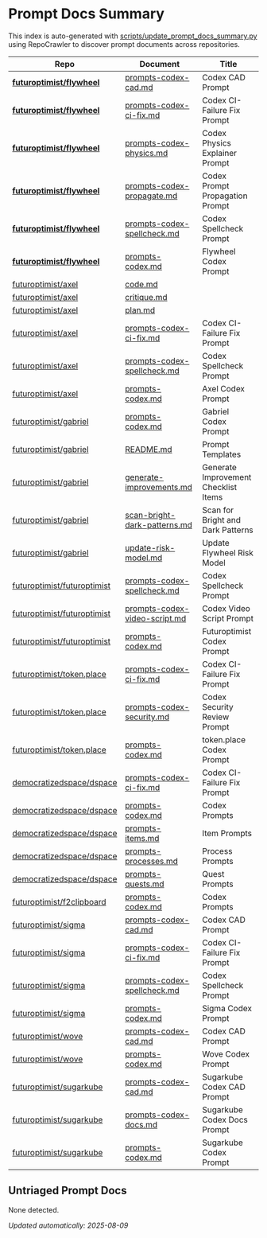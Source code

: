 # Prompt Docs Summary

This index is auto-generated with [scripts/update_prompt_docs_summary.py](../scripts/update_prompt_docs_summary.py) using RepoCrawler to discover prompt documents across repositories.

| Repo                                                                          | Document                                                                                                                          | Title                                |
|-------------------------------------------------------------------------------|-----------------------------------------------------------------------------------------------------------------------------------|--------------------------------------|
| **[futuroptimist/flywheel](https://github.com/futuroptimist/flywheel)**       | [prompts-codex-cad.md](https://github.com/futuroptimist/flywheel/blob/main/docs/prompts-codex-cad.md)                             | Codex CAD Prompt                     |
| **[futuroptimist/flywheel](https://github.com/futuroptimist/flywheel)**       | [prompts-codex-ci-fix.md](https://github.com/futuroptimist/flywheel/blob/main/docs/prompts-codex-ci-fix.md)                       | Codex CI-Failure Fix Prompt          |
| **[futuroptimist/flywheel](https://github.com/futuroptimist/flywheel)**       | [prompts-codex-physics.md](https://github.com/futuroptimist/flywheel/blob/main/docs/prompts-codex-physics.md)                     | Codex Physics Explainer Prompt       |
| **[futuroptimist/flywheel](https://github.com/futuroptimist/flywheel)**       | [prompts-codex-propagate.md](https://github.com/futuroptimist/flywheel/blob/main/docs/prompts-codex-propagate.md)                 | Codex Prompt Propagation Prompt      |
| **[futuroptimist/flywheel](https://github.com/futuroptimist/flywheel)**       | [prompts-codex-spellcheck.md](https://github.com/futuroptimist/flywheel/blob/main/docs/prompts-codex-spellcheck.md)               | Codex Spellcheck Prompt              |
| **[futuroptimist/flywheel](https://github.com/futuroptimist/flywheel)**       | [prompts-codex.md](https://github.com/futuroptimist/flywheel/blob/main/docs/prompts-codex.md)                                     | Flywheel Codex Prompt                |
| [futuroptimist/axel](https://github.com/futuroptimist/axel)                   | [code.md](https://github.com/futuroptimist/axel/blob/main/.axel/hillclimb/prompts/code.md)                                        |                                      |
| [futuroptimist/axel](https://github.com/futuroptimist/axel)                   | [critique.md](https://github.com/futuroptimist/axel/blob/main/.axel/hillclimb/prompts/critique.md)                                |                                      |
| [futuroptimist/axel](https://github.com/futuroptimist/axel)                   | [plan.md](https://github.com/futuroptimist/axel/blob/main/.axel/hillclimb/prompts/plan.md)                                        |                                      |
| [futuroptimist/axel](https://github.com/futuroptimist/axel)                   | [prompts-codex-ci-fix.md](https://github.com/futuroptimist/axel/blob/main/docs/prompts-codex-ci-fix.md)                           | Codex CI-Failure Fix Prompt          |
| [futuroptimist/axel](https://github.com/futuroptimist/axel)                   | [prompts-codex-spellcheck.md](https://github.com/futuroptimist/axel/blob/main/docs/prompts-codex-spellcheck.md)                   | Codex Spellcheck Prompt              |
| [futuroptimist/axel](https://github.com/futuroptimist/axel)                   | [prompts-codex.md](https://github.com/futuroptimist/axel/blob/main/docs/prompts-codex.md)                                         | Axel Codex Prompt                    |
| [futuroptimist/gabriel](https://github.com/futuroptimist/gabriel)             | [prompts-codex.md](https://github.com/futuroptimist/gabriel/blob/main/docs/prompts-codex.md)                                      | Gabriel Codex Prompt                 |
| [futuroptimist/gabriel](https://github.com/futuroptimist/gabriel)             | [README.md](https://github.com/futuroptimist/gabriel/blob/main/prompts/README.md)                                                 | Prompt Templates                     |
| [futuroptimist/gabriel](https://github.com/futuroptimist/gabriel)             | [generate-improvements.md](https://github.com/futuroptimist/gabriel/blob/main/prompts/generate-improvements.md)                   | Generate Improvement Checklist Items |
| [futuroptimist/gabriel](https://github.com/futuroptimist/gabriel)             | [scan-bright-dark-patterns.md](https://github.com/futuroptimist/gabriel/blob/main/prompts/scan-bright-dark-patterns.md)           | Scan for Bright and Dark Patterns    |
| [futuroptimist/gabriel](https://github.com/futuroptimist/gabriel)             | [update-risk-model.md](https://github.com/futuroptimist/gabriel/blob/main/prompts/update-risk-model.md)                           | Update Flywheel Risk Model           |
| [futuroptimist/futuroptimist](https://github.com/futuroptimist/futuroptimist) | [prompts-codex-spellcheck.md](https://github.com/futuroptimist/futuroptimist/blob/main/docs/prompts-codex-spellcheck.md)          | Codex Spellcheck Prompt              |
| [futuroptimist/futuroptimist](https://github.com/futuroptimist/futuroptimist) | [prompts-codex-video-script.md](https://github.com/futuroptimist/futuroptimist/blob/main/docs/prompts-codex-video-script.md)      | Codex Video Script Prompt            |
| [futuroptimist/futuroptimist](https://github.com/futuroptimist/futuroptimist) | [prompts-codex.md](https://github.com/futuroptimist/futuroptimist/blob/main/docs/prompts-codex.md)                                | Futuroptimist Codex Prompt           |
| [futuroptimist/token.place](https://github.com/futuroptimist/token.place)     | [prompts-codex-ci-fix.md](https://github.com/futuroptimist/token.place/blob/main/docs/prompts-codex-ci-fix.md)                    | Codex CI-Failure Fix Prompt          |
| [futuroptimist/token.place](https://github.com/futuroptimist/token.place)     | [prompts-codex-security.md](https://github.com/futuroptimist/token.place/blob/main/docs/prompts-codex-security.md)                | Codex Security Review Prompt         |
| [futuroptimist/token.place](https://github.com/futuroptimist/token.place)     | [prompts-codex.md](https://github.com/futuroptimist/token.place/blob/main/docs/prompts-codex.md)                                  | token.place Codex Prompt             |
| [democratizedspace/dspace](https://github.com/democratizedspace/dspace)       | [prompts-codex-ci-fix.md](https://github.com/democratizedspace/dspace/blob/v3/frontend/src/pages/docs/md/prompts-codex-ci-fix.md) | Codex CI-Failure Fix Prompt          |
| [democratizedspace/dspace](https://github.com/democratizedspace/dspace)       | [prompts-codex.md](https://github.com/democratizedspace/dspace/blob/v3/frontend/src/pages/docs/md/prompts-codex.md)               | Codex Prompts                        |
| [democratizedspace/dspace](https://github.com/democratizedspace/dspace)       | [prompts-items.md](https://github.com/democratizedspace/dspace/blob/v3/frontend/src/pages/docs/md/prompts-items.md)               | Item Prompts                         |
| [democratizedspace/dspace](https://github.com/democratizedspace/dspace)       | [prompts-processes.md](https://github.com/democratizedspace/dspace/blob/v3/frontend/src/pages/docs/md/prompts-processes.md)       | Process Prompts                      |
| [democratizedspace/dspace](https://github.com/democratizedspace/dspace)       | [prompts-quests.md](https://github.com/democratizedspace/dspace/blob/v3/frontend/src/pages/docs/md/prompts-quests.md)             | Quest Prompts                        |
| [futuroptimist/f2clipboard](https://github.com/futuroptimist/f2clipboard)     | [prompts-codex.md](https://github.com/futuroptimist/f2clipboard/blob/main/docs/prompts-codex.md)                                  | Codex Prompts                        |
| [futuroptimist/sigma](https://github.com/futuroptimist/sigma)                 | [prompts-codex-cad.md](https://github.com/futuroptimist/sigma/blob/main/docs/prompts-codex-cad.md)                                | Codex CAD Prompt                     |
| [futuroptimist/sigma](https://github.com/futuroptimist/sigma)                 | [prompts-codex-ci-fix.md](https://github.com/futuroptimist/sigma/blob/main/docs/prompts-codex-ci-fix.md)                          | Codex CI-Failure Fix Prompt          |
| [futuroptimist/sigma](https://github.com/futuroptimist/sigma)                 | [prompts-codex-spellcheck.md](https://github.com/futuroptimist/sigma/blob/main/docs/prompts-codex-spellcheck.md)                  | Codex Spellcheck Prompt              |
| [futuroptimist/sigma](https://github.com/futuroptimist/sigma)                 | [prompts-codex.md](https://github.com/futuroptimist/sigma/blob/main/docs/prompts-codex.md)                                        | Sigma Codex Prompt                   |
| [futuroptimist/wove](https://github.com/futuroptimist/wove)                   | [prompts-codex-cad.md](https://github.com/futuroptimist/wove/blob/main/docs/prompts-codex-cad.md)                                 | Codex CAD Prompt                     |
| [futuroptimist/wove](https://github.com/futuroptimist/wove)                   | [prompts-codex.md](https://github.com/futuroptimist/wove/blob/main/docs/prompts-codex.md)                                         | Wove Codex Prompt                    |
| [futuroptimist/sugarkube](https://github.com/futuroptimist/sugarkube)         | [prompts-codex-cad.md](https://github.com/futuroptimist/sugarkube/blob/main/docs/prompts-codex-cad.md)                            | Sugarkube Codex CAD Prompt           |
| [futuroptimist/sugarkube](https://github.com/futuroptimist/sugarkube)         | [prompts-codex-docs.md](https://github.com/futuroptimist/sugarkube/blob/main/docs/prompts-codex-docs.md)                          | Sugarkube Codex Docs Prompt          |
| [futuroptimist/sugarkube](https://github.com/futuroptimist/sugarkube)         | [prompts-codex.md](https://github.com/futuroptimist/sugarkube/blob/main/docs/prompts-codex.md)                                    | Sugarkube Codex Prompt               |

## Untriaged Prompt Docs

None detected.

_Updated automatically: 2025-08-09_
